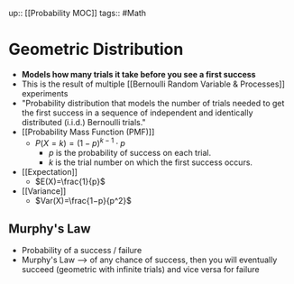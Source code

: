 up:: [[Probability MOC]]
tags:: #Math 
# Geometric Distribution
- **Models how many trials it take before you see a first success**
- This is the result of multiple [[Bernoulli Random Variable & Processes]] experiments
- "Probability distribution that models the number of trials needed to get the first success in a sequence of independent and identically distributed (i.i.d.) Bernoulli trials."
- [[Probability Mass Function (PMF)]]
    - $P(X=k)=(1−p)^{k−1}⋅p$
		- $p$ is the probability of success on each trial.
	    - $k$ is the trial number on which the first success occurs.
- [[Expectation]]
    - $E(X)=\frac{1}{p}$
- [[Variance]]
	- $Var(X)=\frac{1−p}{p^2}$
## Murphy's Law
- Probability of a success / failure
-  Murphy's Law --> of any chance of success, then you will eventually succeed (geometric with infinite trials) and vice versa for failure